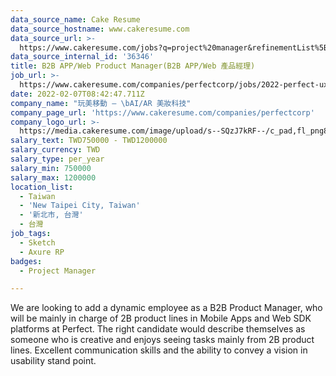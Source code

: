 ```yaml
---
data_source_name: Cake Resume
data_source_hostname: www.cakeresume.com
data_source_url: >-
  https://www.cakeresume.com/jobs?q=project%20manager&refinementList%5Blang_name%5D%5B0%5D=English&refinementList%5Bsalary_type%5D=per_year&range%5Bsalary_range%5D%5Bmin%5D=1000000&page=2
data_source_internal_id: '36346'
title: B2B APP/Web Product Manager(B2B APP/Web 產品經理)
job_url: >-
  https://www.cakeresume.com/companies/perfectcorp/jobs/2022-perfect-uxpm-b2b-product-manager
date: 2022-02-07T08:42:47.711Z
company_name: "玩美移動 — \bAI/AR 美妝科技"
company_page_url: 'https://www.cakeresume.com/companies/perfectcorp'
company_logo_url: >-
  https://media.cakeresume.com/image/upload/s--SQzJ7kRF--/c_pad,fl_png8,h_200,w_200/v1623905352/sevpdzfaqay0zctp878m.png
salary_text: TWD750000 - TWD1200000
salary_currency: TWD
salary_type: per_year
salary_min: 750000
salary_max: 1200000
location_list:
  - Taiwan
  - 'New Taipei City, Taiwan'
  - '新北市, 台灣'
  - 台灣
job_tags:
  - Sketch
  - Axure RP
badges:
  - Project Manager

---
```


We are looking to add a dynamic employee as a B2B Product Manager, who will be mainly in charge of 2B product lines in Mobile Apps and Web SDK platforms at Perfect. The right candidate would describe themselves as someone who is creative and enjoys seeing tasks mainly from 2B product lines. Excellent communication skills and the ability to convey a vision in usability stand point.